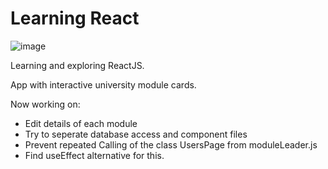 # Learning React 

![image](https://user-images.githubusercontent.com/67165821/175753806-8f35fedc-7494-4823-bff8-e33f57abdc39.png)

Learning and exploring ReactJS.

App with interactive university module cards.


Now working on:
- Edit details of each module
- Try to seperate database access and component files
- Prevent repeated Calling of the class UsersPage from moduleLeader.js 
- Find useEffect alternative for this.
